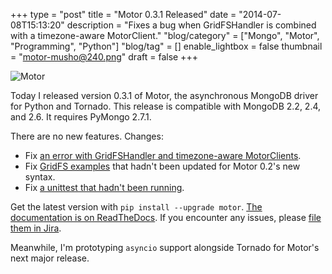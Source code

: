 +++
type = "post"
title = "Motor 0.3.1 Released"
date = "2014-07-08T15:13:20"
description = "Fixes a bug when GridFSHandler is combined with a timezone-aware MotorClient."
"blog/category" = ["Mongo", "Motor", "Programming", "Python"]
"blog/tag" = []
enable_lightbox = false
thumbnail = "motor-musho@240.png"
draft = false
+++

<p><img style="display:block; margin-left:auto; margin-right:auto;" src="motor-musho.png" alt="Motor" title="motor-musho.png" border="0" /></p>
<p>Today I released version 0.3.1 of Motor, the asynchronous MongoDB driver for Python and Tornado. This release is compatible with MongoDB 2.2, 2.4, and 2.6. It requires PyMongo 2.7.1.</p>
<p>There are no new features. Changes:</p>
<ul>
<li>Fix <a href="https://jira.mongodb.org/browse/MOTOR-43">an error with GridFSHandler and timezone-aware MotorClients</a>.</li>
<li>Fix <a href="http://motor.readthedocs.org/en/stable/examples/gridfs.html">GridFS examples</a> that hadn't been updated for Motor 0.2's new syntax.</li>
<li>Fix <a href="https://github.com/mongodb/motor/commit/395ccac2823cbd193fdc5a9345f79f084656c5e3">a unittest that hadn't been running</a>.</li>
</ul>
<p>Get the latest version with <code>pip install --upgrade motor</code>. <a href="http://motor.readthedocs.org/en/stable">The documentation is on ReadTheDocs</a>. If you encounter any issues, please <a href="https://jira.mongodb.org/browse/MOTOR">file them in Jira</a>.</p>
<p>Meanwhile, I'm prototyping <code>asyncio</code> support alongside Tornado for Motor's next major release.</p>
    